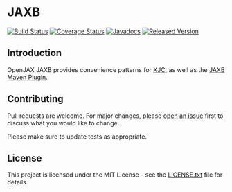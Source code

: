 # JAXB

[![Build Status](https://travis-ci.org/openjax/jaxb.svg?1)](https://travis-ci.org/openjax/jaxb)
[![Coverage Status](https://coveralls.io/repos/github/openjax/jaxb/badge.svg?1)](https://coveralls.io/github/openjax/jaxb)
[![Javadocs](https://www.javadoc.io/badge/org.openjax.jaxb/jaxb-maven-plugin.svg?1)](https://www.javadoc.io/doc/org.openjax.jaxb/jaxb-maven-plugin)
[![Released Version](https://img.shields.io/maven-central/v/org.openjax.jaxb/jaxb-maven-plugin.svg?1)](https://mvnrepository.com/artifact/org.openjax.jaxb/jaxb-maven-plugin)

## Introduction

OpenJAX JAXB provides convenience patterns for [XJC](/xjc), as well as the [JAXB Maven Plugin](/jaxb-maven-plugin).

## Contributing

Pull requests are welcome. For major changes, please [open an issue](../../issues) first to discuss what you would like to change.

Please make sure to update tests as appropriate.

## License

This project is licensed under the MIT License - see the [LICENSE.txt](LICENSE.txt) file for details.